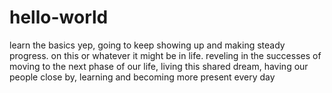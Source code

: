 # hello-world
learn the basics
yep, going to keep showing up and making steady progress. on this or whatever it might be in life. reveling in the successes of moving to the next phase of our life, living this shared dream, having our people close by, learning and becoming more present every day
